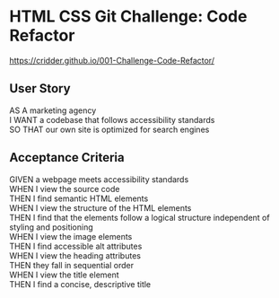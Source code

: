 # HTML CSS Git Challenge: Code Refactor

https://cridder.github.io/001-Challenge-Code-Refactor/ 

## User Story
AS A marketing agency<br/>
I WANT a codebase that follows accessibility standards<br/>
SO THAT our own site is optimized for search engines<br/>


## Acceptance Criteria
GIVEN a webpage meets accessibility standards<br/>
WHEN I view the source code<br/>
THEN I find semantic HTML elements<br/>
WHEN I view the structure of the HTML elements<br/>
THEN I find that the elements follow a logical structure independent of styling and positioning<br/>
WHEN I view the image elements<br/>
THEN I find accessible alt attributes<br/>
WHEN I view the heading attributes<br/>
THEN they fall in sequential order<br/>
WHEN I view the title element<br/>
THEN I find a concise, descriptive title<br/>